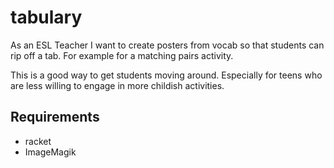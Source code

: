 # tabulary

As an ESL Teacher I want to create posters from vocab so that students can rip off a tab. For example for a matching pairs activity.

This is a good way to get students moving around. Especially for teens who are less willing to engage in more childish activities.

## Requirements

* racket
* ImageMagik
